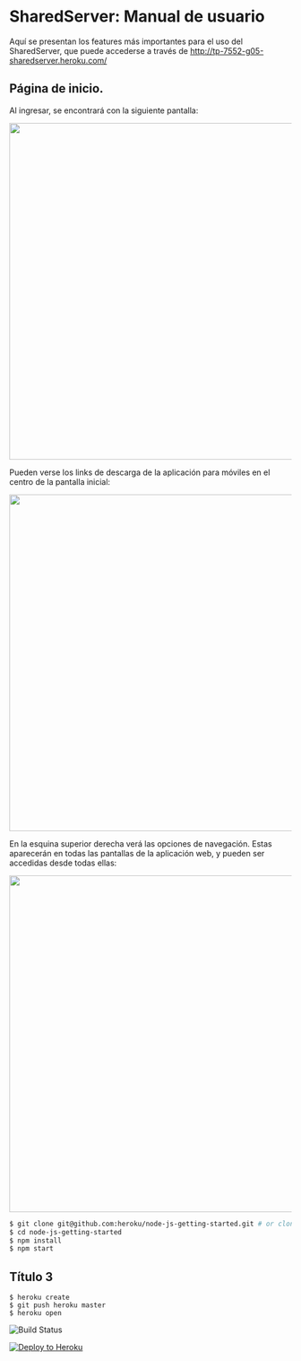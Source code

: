 # SharedServer: Manual de usuario

Aquí se presentan los features más importantes para el uso del SharedServer, que puede accederse a través de http://tp-7552-g05-sharedserver.heroku.com/

## Página de inicio.

Al ingresar, se encontrará con la siguiente pantalla:

<img src="http://i.imgur.com/KicuF5C.png" width=600 />

Pueden verse los links de descarga de la aplicación para móviles en el centro de la pantalla inicial:

<img src="http://i.imgur.com/NTru6tv.png" width=600 />

En la esquina superior derecha verá las opciones de navegación. Estas aparecerán en todas las pantallas de la aplicación web, y pueden ser accedidas desde todas ellas:

<img src="http://i.imgur.com/SXjsFyK.png" width=600 />

```sh
$ git clone git@github.com:heroku/node-js-getting-started.git # or clone your own fork
$ cd node-js-getting-started
$ npm install
$ npm start
```

## Título 3

```
$ heroku create
$ git push heroku master
$ heroku open
```

![Build Status](https://travis-ci.org/FedeGB/7552-TDPII-SharedServer.svg?branch=master)

[![Deploy to Heroku](https://www.herokucdn.com/deploy/button.png)](https://heroku.com/deploy)

